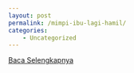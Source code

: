 ```yaml
---
layout: post
permalink: /mimpi-ibu-lagi-hamil/
categories:
    - Uncategorized
---
```


[Baca Selengkapnya](/04)